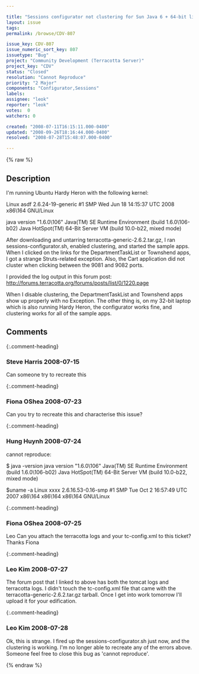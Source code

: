 ```yaml
---

title: "Sessions configurator not clustering for Sun Java 6 + 64-bit linux "
layout: issue
tags: 
permalink: /browse/CDV-807

issue_key: CDV-807
issue_numeric_sort_key: 807
issuetype: "Bug"
project: "Community Development (Terracotta Server)"
project_key: "CDV"
status: "Closed"
resolution: "Cannot Reproduce"
priority: "2 Major"
components: "Configurator,Sessions"
labels: 
assignee: "leok"
reporter: "leok"
votes:  0
watchers: 0

created: "2008-07-11T16:15:11.000-0400"
updated: "2008-09-26T18:16:44.000-0400"
resolved: "2008-07-28T15:48:07.000-0400"

---
```




{% raw %}



## Description

<div markdown="1" class="description">

I'm running Ubuntu Hardy Heron with the following kernel:

Linux asdf 2.6.24-19-generic #1 SMP Wed Jun 18 14:15:37 UTC 2008 x86\164 GNU/Linux

java version "1.6.0\106"
Java(TM) SE Runtime Environment (build 1.6.0\106-b02)
Java HotSpot(TM) 64-Bit Server VM (build 10.0-b22, mixed mode)

After downloading and untarring terracotta-generic-2.6.2.tar.gz, I ran sessions-configurator.sh, enabled clustering, and started the sample apps. When I clicked on the links for the DepartmentTaskList or Townshend apps, I got a strange Struts-related exception. Also, the Cart application did not cluster when clicking between the 9081 and 9082 ports. 
 
I provided the log output in this forum post:
http://forums.terracotta.org/forums/posts/list/0/1220.page

When I disable clustering, the DepartmentTaskList and Townshend apps show up properly with no Exception. The other thing is, on my 32-bit laptop which is also running Hardy Heron, the configurator works fine, and clustering works for all of the sample apps.

</div>

## Comments


{:.comment-heading}
### **Steve Harris** <span class="date">2008-07-15</span>

<div markdown="1" class="comment">

Can someone try to recreate this

</div>


{:.comment-heading}
### **Fiona OShea** <span class="date">2008-07-23</span>

<div markdown="1" class="comment">

Can you try to recreate this and characterise this issue?

</div>


{:.comment-heading}
### **Hung Huynh** <span class="date">2008-07-24</span>

<div markdown="1" class="comment">

cannot reproduce:

$ java -version
java version "1.6.0\106"
Java(TM) SE Runtime Environment (build 1.6.0\106-b02)
Java HotSpot(TM) 64-Bit Server VM (build 10.0-b22, mixed mode)

$uname -a
Linux xxxx 2.6.16.53-0.16-smp #1 SMP Tue Oct 2 16:57:49 UTC 2007 x86\164 x86\164 x86\164 GNU/Linux


</div>


{:.comment-heading}
### **Fiona OShea** <span class="date">2008-07-25</span>

<div markdown="1" class="comment">

Leo
Can you attach the terracotta logs and your tc-config.xml  to this ticket?  
Thanks
Fiona

</div>


{:.comment-heading}
### **Leo Kim** <span class="date">2008-07-27</span>

<div markdown="1" class="comment">

The forum post that I linked to above has both the tomcat logs and terracotta logs. I didn't touch the tc-config.xml file that came with the terracotta-generic-2.6.2.tar.gz  tarball. Once I get into work tomorrow I'll upload it for your edification.

</div>


{:.comment-heading}
### **Leo Kim** <span class="date">2008-07-28</span>

<div markdown="1" class="comment">

Ok, this is strange. I fired up the sessions-configurator.sh just now, and the clustering is working. I'm no longer able to recreate any of the errors above. Someone feel free to close this bug as 'cannot reproduce'.

</div>



{% endraw %}
